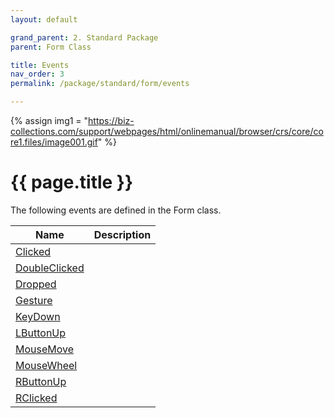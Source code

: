 ```yaml
---
layout: default

grand_parent: 2. Standard Package
parent: Form Class

title: Events
nav_order: 3
permalink: /package/standard/form/events

---
```

{% assign img1 = "https://biz-collections.com/support/webpages/html/onlinemanual/browser/crs/core/core1.files/image001.gif" %}


# {{ page.title }}

The following events are defined in the Form class.


|Name       |  Description |
|----------	|--------------|
|[Clicked](/package/standard/form/events/Clicked)       | |
|[DoubleClicked](/package/standard/form/events/DoubleClicked)       | |
|[Dropped](/package/standard/form/events/Dropped)       | |
|[Gesture](/package/standard/form/events/Gesture)       | |
|[KeyDown](/package/standard/form/events/KeyDown)       | |
|[LButtonUp](/package/standard/form/events/LButtonUp)       | |
|[MouseMove](/package/standard/form/events/MouseMove)       | |
|[MouseWheel](/package/standard/form/events/MouseWheel)       | |
|[RButtonUp](/package/standard/form/events/RButtonUp)       | |
|[RClicked](/package/standard/form/events/RClicked)       | |
